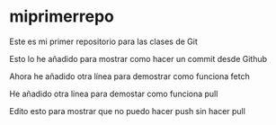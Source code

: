 # miprimerrepo
Este es mi primer repositorio para las clases de Git

Esto lo he añadido para mostrar como hacer un commit desde Github

Ahora he añadido otra línea para demostrar como funciona fetch

He añadido otra linea para demostar como funciona pull

Edito esto para mostrar que no puedo hacer push sin hacer pull
